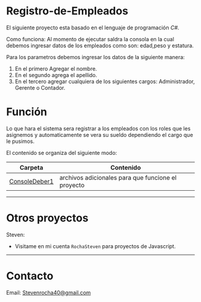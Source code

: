 # Registro-de-Empleados

El siguiente proyecto esta basado en el lenguaje de programación *C#*.

Como funciona:
Al momento de ejecutar saldra la consola en la cual debemos ingresar datos de los empleados como son: edad,peso y estatura.

Para los parametros debemos ingresar los datos de la siguiente manera:
1. En el primero Agregar el nombre.
2. En el segundo agrega el apellido.
3. En el tercero agregar cualquiera de los siguientes cargos: Administrador, Gerente o Contador.

# Función
Lo que hara el sistema sera registrar a los empleados con los roles que les asignemos y automaticamente se vera su sueldo dependiendo el cargo que le pusimos.

El contenido se organiza del siguiente modo:

| Carpeta              | Contenido |
| -------------------- | --------- |
| [ConsoleDeber1](./consoleDeber1) |archivos adicionales para que funcione el proyecto|



---

# Otros proyectos 

Steven:
* Visitame en mi cuenta `RochaSteven` para proyectos de Javascript.

---

# Contacto

Email: Stevenrocha40@gmail.com
